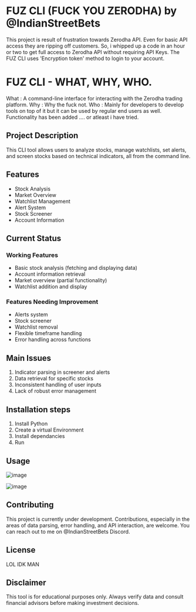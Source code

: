 # FUZ CLI (FUCK YOU ZERODHA) by @IndianStreetBets

This project is result of frustration towards Zerodha API. Even for basic API access they are ripping off customers. So, i whipped up a code in an hour or two to get full access to Zerodha API without requiring API Keys. 
The FUZ CLI uses 'Encryption token' method to login to your account. 

# FUZ CLI - WHAT, WHY, WHO.

What : A command-line interface for interacting with the Zerodha trading platform.
Why : Why the fuck not.
Who : Mainly for developers to develop tools on top of it but it can be used by regular end users as well. Functionality has been added .... or atleast i have tried. 

## Project Description

This CLI tool allows users to analyze stocks, manage watchlists, set alerts, and screen stocks based on technical indicators, all from the command line.

## Features

- Stock Analysis
- Market Overview
- Watchlist Management
- Alert System
- Stock Screener
- Account Information

## Current Status

### Working Features

- Basic stock analysis (fetching and displaying data)
- Account information retrieval
- Market overview (partial functionality)
- Watchlist addition and display

### Features Needing Improvement

- Alerts system
- Stock screener
- Watchlist removal
- Flexible timeframe handling
- Error handling across functions

## Main Issues

1. Indicator parsing in screener and alerts
2. Data retrieval for specific stocks
3. Inconsistent handling of user inputs
4. Lack of robust error management

## Installation steps

1. Install Python
2. Create a virtual Environment
3. Install dependancies
4. Run

## Usage

![image](https://github.com/user-attachments/assets/cec29e93-c480-4216-bc30-a0cd4f34af76)

![image](https://github.com/user-attachments/assets/c02cfaf2-d17e-42ec-a985-d5eba07ab9bc)



## Contributing

This project is currently under development. Contributions, especially in the areas of data parsing, error handling, and API interaction, are welcome. You can reach out to me on @IndianStreetBets Discord.

## License

LOL IDK MAN

## Disclaimer

This tool is for educational purposes only. Always verify data and consult financial advisors before making investment decisions.
